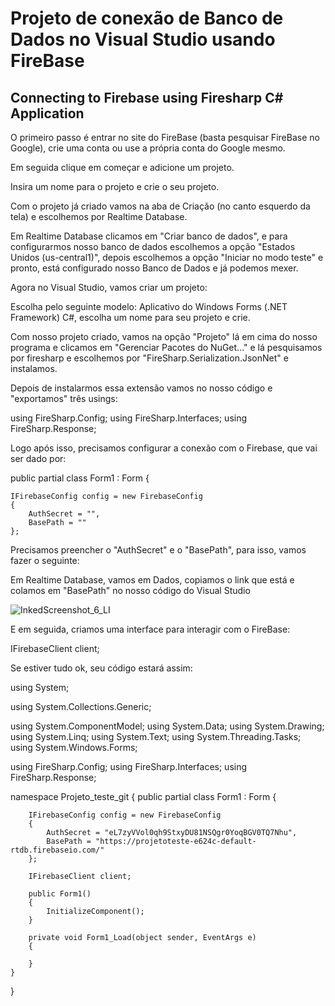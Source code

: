 # Projeto de conexão de Banco de Dados no Visual Studio usando FireBase

## Connecting to Firebase using Firesharp C# Application

O primeiro passo é entrar no site do FireBase (basta pesquisar FireBase no Google), crie uma conta ou use a própria conta do Google mesmo.

Em seguida clique em começar e adicione um projeto.

Insira um nome para o projeto e crie o seu projeto.

Com o projeto já criado vamos na aba de Criação (no canto esquerdo da tela) e escolhemos por Realtime Database.

Em Realtime Database clicamos em "Criar banco de dados", e para configurarmos nosso banco de dados escolhemos a opção "Estados Unidos (us-central1)", depois escolhemos a opção "Iniciar no modo teste" e pronto, está configurado nosso Banco de Dados e já podemos mexer.

Agora no Visual Studio, vamos criar um projeto:

Escolha pelo seguinte modelo: Aplicativo do Windows Forms (.NET Framework) C#, escolha um nome para seu projeto e crie.

Com nosso projeto criado, vamos na opção "Projeto" lá em cima do nosso programa e clicamos em "Gerenciar Pacotes do NuGet..." e lá pesquisamos por firesharp e escolhemos por "FireSharp.Serialization.JsonNet" e instalamos.

Depois de instalarmos essa extensão vamos no nosso código e "exportamos" três usings: 

using FireSharp.Config;
using FireSharp.Interfaces;
using FireSharp.Response;

Logo após isso, precisamos configurar a conexão com o Firebase, que vai ser dado por:

 public partial class Form1 : Form
{

    IFirebaseConfig config = new FirebaseConfig
    {
        AuthSecret = "",
        BasePath = ""
    };

Precisamos preencher o "AuthSecret" e o "BasePath", para isso, vamos fazer o seguinte: 

Em Realtime Database, vamos em Dados, copiamos o link que está e colamos em "BasePath" no nosso código do Visual Studio

![InkedScreenshot_6_LI](https://github.com/gustavo-cacador/poo2/assets/102495284/2a9304c0-b52c-4a80-9e8c-95c7f9296c9f)


E em seguida, criamos uma interface para interagir com o FireBase:

IFirebaseClient client;

Se estiver tudo ok, seu código estará assim:

using System;

using System.Collections.Generic;

using System.ComponentModel;
using System.Data;
using System.Drawing;
using System.Linq;
using System.Text;
using System.Threading.Tasks;
using System.Windows.Forms;

using FireSharp.Config;
using FireSharp.Interfaces;
using FireSharp.Response;

namespace Projeto_teste_git
{
    public partial class Form1 : Form
    {

        IFirebaseConfig config = new FirebaseConfig
        {
            AuthSecret = "eL7zyVVol0qh9StxyDU81NSQgr0YoqBGV0TQ7Nhu",
            BasePath = "https://projetoteste-e624c-default-rtdb.firebaseio.com/"
        };

        IFirebaseClient client;

        public Form1()
        {
            InitializeComponent();
        }

        private void Form1_Load(object sender, EventArgs e)
        {

        }
    }
}
